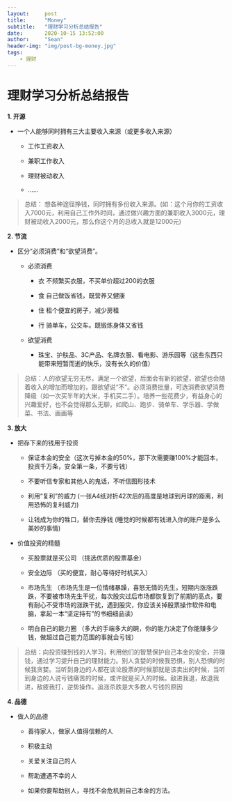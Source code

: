 ```yaml
---
layout:     post
title:      "Money"
subtitle:   "理财学习分析总结报告"
date:       2020-10-15 13:52:00
author:     "Sean"
header-img: "img/post-bg-money.jpg"
tags:
    - 理财
---
```


# 理财学习分析总结报告

**1. 开源**

-   一个人能够同时拥有三大主要收入来源（或更多收入来源）

    - 工作工资收入

    - 兼职工作收入

    - 理财被动收入

    - ......

> 总结： 想各种途径挣钱，同时拥有多份收入来源。(如：这个月你的工资收入7000元，利用自己工作外时间，通过做兴趣方面的兼职收入3000元，理财被动收入2000元，那么你这个月的总收入就是12000元)

**2. 节流**

- 区分“必须消费”和“欲望消费”。

    - 必须消费

        - 衣  不频繁买衣服，不买单价超过200的衣服

        - 食  自己做饭省钱，既营养又健康

        - 住  租个便宜的房子，减少房租

        - 行  骑单车，公交车。既锻炼身体又省钱

    - 欲望消费

        - 珠宝、护肤品、3C产品、名牌衣服、看电影、游乐园等（这些东西只能带来短暂而逝的快乐，没有长久的价值）

> 总结：人的欲望无穷无尽，满足一个欲望，后面会有新的欲望，欲望也会随着收入的增加而增加的，跟欲望说“不”。必须消费批量，可选消费欲望消费降级（如一次买半年的大米，手机买二手）。培养一些花费少，有益身心的兴趣爱好，也不会觉得那么无聊，如爬山、跑步、骑单车、学乐器、学做菜、书法、画画等


**3. 放大**

 - 把存下来的钱用于投资

    - 保证本金的安全（这次亏掉本金的50%，那下次需要赚100%才能回本，投资千万条，安全第一条，不要亏钱）

    - 不要听信专家和其他人的鬼话，不听信图形技术

    - 利用“复利”的威力 (一张A4纸对折42次后的高度是地球到月球的距离，利用恐怖的复利威力)

    - 让钱成为你的牲口，替你去挣钱 (睡觉的时候都有钱进入你的账户是多么美妙的事情)


 - 价值投资的精髓

    - 买股票就是买公司 （挑选优质的股票基金）

    - 安全边际 （买的便宜，耐心等待好时机买入）

    - 市场先生 （市场先生是一位情绪暴躁，喜怒无情的先生，短期内涨涨跌跌，不要被市场先生干扰，每次股灾过后市场都恢复到了前期的高点，要有耐心不受市场的涨跌干扰，遇到股灾，你应该关掉股票操作软件和电脑，拿起一本“坚定持有”的书细细品读）

    - 明白自己的能力圈 （多大的手端多大的碗，你的能力决定了你能赚多少钱，做超过自己能力范围的事就会亏钱）


> 总结：向投资赚到钱的人学习，利用他们的智慧保护自己本金的安全，并赚钱，通过学习提升自己的理财能力。别人贪婪的时候我恐惧，别人恐惧的时候我贪婪。当听到身边的人都在谈论股票的时候那就是该卖出的时候，当听到身边的人说亏钱痛苦的时候，或许就是买入的时候。敌进我退，敌退我进，敌疲我打，逆势操作。追涨杀跌是大多数人亏钱的原因


**4. 品德**

 - 做人的品德

    - 善待家人，做家人值得信赖的人

    - 积极主动

    - 关爱关注自己的人

    - 帮助遭遇不幸的人

    - 如果你要帮助别人，寻找不会危机到自己本金的方法。











